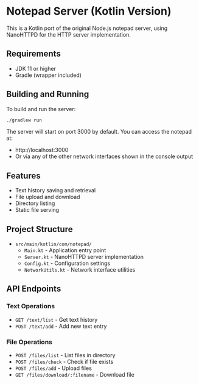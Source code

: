 # Notepad Server (Kotlin Version)

This is a Kotlin port of the original Node.js notepad server, using NanoHTTPD for the HTTP server implementation.

## Requirements

- JDK 11 or higher
- Gradle (wrapper included)

## Building and Running

To build and run the server:

```bash
./gradlew run
```

The server will start on port 3000 by default. You can access the notepad at:

- http://localhost:3000
- Or via any of the other network interfaces shown in the console output

## Features

- Text history saving and retrieval
- File upload and download
- Directory listing
- Static file serving

## Project Structure

- `src/main/kotlin/com/notepad/`
  - `Main.kt` - Application entry point
  - `Server.kt` - NanoHTTPD server implementation
  - `Config.kt` - Configuration settings
  - `NetworkUtils.kt` - Network interface utilities

## API Endpoints

### Text Operations
- `GET /text/list` - Get text history
- `POST /text/add` - Add new text entry

### File Operations
- `POST /files/list` - List files in directory
- `POST /files/check` - Check if file exists
- `POST /files/add` - Upload files
- `GET /files/download/:filename` - Download file
